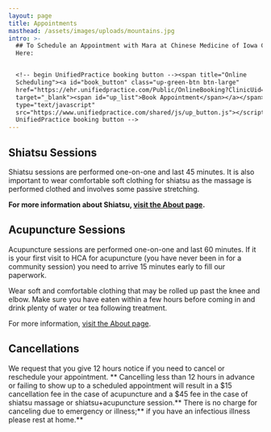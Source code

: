 ```yaml
---
layout: page
title: Appointments
masthead: /assets/images/uploads/mountains.jpg
intro: >-
  ## To Schedule an Appointment with Mara at Chinese Medicine of Iowa Click
  Here:


  <!-- begin UnifiedPractice booking button --><span title="Online
  Scheduling"><a id="book_button" class="up-green-btn btn-large"
  href="https://ehr.unifiedpractice.com/Public/OnlineBooking?ClinicUid=8d160a21-36fb-470e-bb1a-0b53d75a0c0a"
  target="_blank"><span id="up_list">Book Appointment</span></a></span><script
  type="text/javascript"
  src="https://www.unifiedpractice.com/shared/js/up_button.js"></script><!-- end
  UnifiedPractice booking button -->
---
```

## Shiatsu Sessions

Shiatsu sessions are performed one-on-one and last 45 minutes.  It is also important to wear comfortable soft clothing for shiatsu as the massage is performed clothed and involves some passive stretching.

**For more information about Shiatsu, [visit the About page](/about/).**

## **Acupuncture Sessions**

Acupuncture sessions are performed one-on-one and last 60 minutes.  If it is your first visit to HCA for acupuncture (you have never been in for a community session) you need to arrive 15 minutes early to fill our paperwork.

Wear soft and comfortable clothing that may be rolled up past the knee and elbow.  Make sure you have eaten within a few hours before coming in and drink plenty of water or tea following treatment.

For more information, [visit the About page](http://www.heartlandacu.com/about). 

## Cancellations

We request that you give 12 hours notice if you need to cancel or reschedule your appointment. ** Cancelling less than 12 hours in advance or failing to show up to a scheduled appointment will result in a $15 cancellation fee in the case of acupuncture and a $45 fee in the case of shiatsu massage or shiatsu+acupuncture session.** There is no charge for canceling due to emergency or illness;** if you have an infectious illness please rest at home.**
